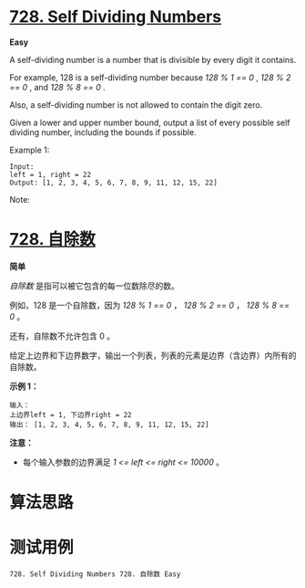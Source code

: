# [728. Self Dividing Numbers][enTitle]

**Easy**

A self-dividing number is a number that is divisible by every digit it contains.

For example, 128 is a self-dividing number because  *128 % 1 == 0* ,  *128 % 2 == 0* , and  *128 % 8 == 0* .

Also, a self-dividing number is not allowed to contain the digit zero.

Given a lower and upper number bound, output a list of every possible self dividing number, including the bounds if possible.

Example 1:

```
Input: 
left = 1, right = 22
Output: [1, 2, 3, 4, 5, 6, 7, 8, 9, 11, 12, 15, 22]

```



Note:





# [728. 自除数][cnTitle]

**简单**

 *自除数* 是指可以被它包含的每一位数除尽的数。

例如，128 是一个自除数，因为  *128 % 1 == 0* ， *128 % 2 == 0* ， *128 % 8 == 0* 。

还有，自除数不允许包含 0 。

给定上边界和下边界数字，输出一个列表，列表的元素是边界（含边界）内所有的自除数。

**示例 1：** 

```
输入： 
上边界left = 1, 下边界right = 22
输出： [1, 2, 3, 4, 5, 6, 7, 8, 9, 11, 12, 15, 22]

```

**注意：** 

- 每个输入参数的边界满足  *1 <= left <= right <= 10000* 。




# 算法思路

# 测试用例
```
728. Self Dividing Numbers 728. 自除数 Easy
```

[enTitle]: https://leetcode.com/problems/self-dividing-numbers/
[cnTitle]: https://leetcode-cn.com/problems/self-dividing-numbers/
